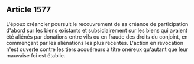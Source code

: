 Article 1577
----
L'époux créancier poursuit le recouvrement de sa créance de participation
d'abord sur les biens existants et subsidiairement sur les biens qui avaient été
aliénés par donations entre vifs ou en fraude des droits du conjoint, en
commençant par les aliénations les plus récentes. L'action en révocation n'est
ouverte contre les tiers acquéreurs à titre onéreux qu'autant que leur mauvaise
foi est établie.
